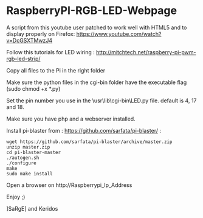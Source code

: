 # RaspberryPI-RGB-LED-Webpage
A script from this youtube user patched to work well with HTML5 and to display properly on Firefox: https://www.youtube.com/watch?v=DcGSXTMwzJ4

Follow this tutorials for LED wiring : http://mitchtech.net/raspberry-pi-pwm-rgb-led-strip/

Copy all files to the Pi in the right folder

Make sure the python files in the cgi-bin folder have the executable flag (sudo chmod +x *.py)

Set the pin number you use in the \usr\lib\cgi-bin\LED.py file.  default is 4, 17 and 18.

Make sure you have php and a webserver installed.

Install pi-blaster from : https://github.com/sarfata/pi-blaster/ :
```
wget https://github.com/sarfata/pi-blaster/archive/master.zip
unzip master.zip
cd pi-blaster-master
./autogen.sh
./configure
make
sudo make install
```

Open a browser on http://Raspberrypi_Ip_Address

Enjoy ;)

]SaRgE[ and Keridos
